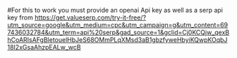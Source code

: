 #For this to work you must provide an openai Api key as well as a serp api key from https://get.valueserp.com/try-it-free/?utm_source=google&utm_medium=cpc&utm_campaign=g&utm_content=697436032784&utm_term=api%20serp&gad_source=1&gclid=Cj0KCQjw_qexBhCoARIsAFgBletouelHbJeS68OMmPLqXMsd3aB1gbzfyweHbyiKQwpKOqbJ18I2xGsaAhzpEALw_wcB 
